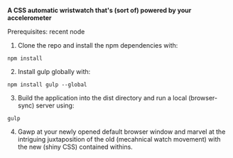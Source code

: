 **A CSS automatic wristwatch that's (sort of) powered by your accelerometer**

Prerequisites: recent node

1. Clone the repo and install the npm dependencies with:

`npm install`

2. Install gulp globally with:

`npm install gulp --global`

3. Build the application into the dist directory and run a local (browser-sync) server using:

`gulp`

4. Gawp at your newly opened default browser window and marvel at the intriguing juxtaposition of the old (mecahnical watch movement) with the new (shiny CSS) contained withins.
